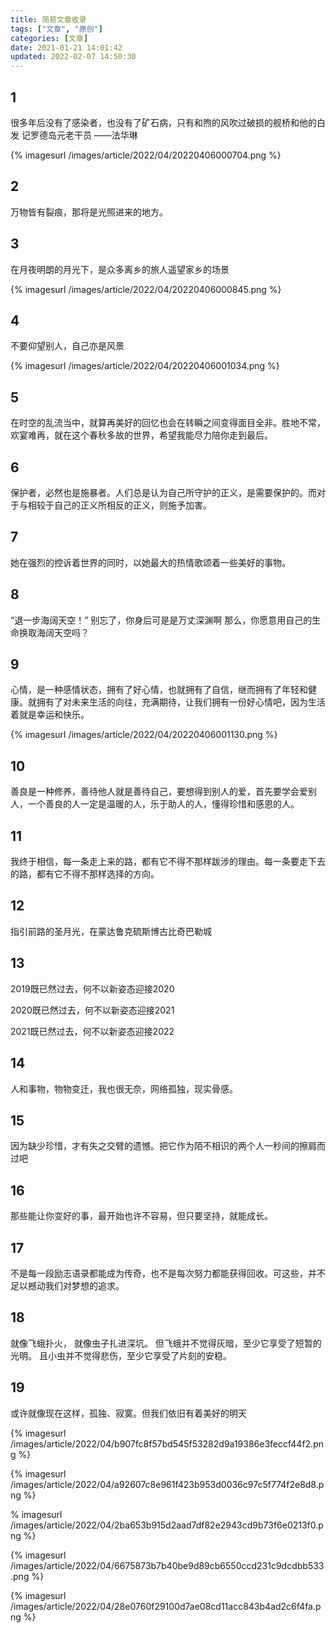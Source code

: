```yaml
---
title: 简易文章收录
tags: ["文章", "原创"]
categories: [文章]
date: 2021-01-21 14:01:42
updated: 2022-02-07 14:50:30
---
```

## 1

很多年后没有了感染者，也没有了矿石病，只有和煦的风吹过破损的舰桥和他的白发 记罗德岛元老干员 ——法华琳

{% imagesurl /images/article/2022/04/20220406000704.png %}

<!-- more -->

## 2

万物皆有裂痕，那将是光照进来的地方。

## 3

在月夜明朗的月光下，是众多离乡的旅人遥望家乡的场景

{% imagesurl /images/article/2022/04/20220406000845.png %}

## 4

不要仰望别人，自己亦是风景

{% imagesurl /images/article/2022/04/20220406001034.png %}

## 5

在时空的乱流当中，就算再美好的回忆也会在转瞬之间变得面目全非。胜地不常，欢宴难再，就在这个春秋多故的世界，希望我能尽力陪你走到最后。

## 6

保护者，必然也是施暴者。人们总是认为自己所守护的正义，是需要保护的。而对于与相较于自己的正义所相反的正义，则施予加害。

## 7

她在强烈的控诉着世界的同时，以她最大的热情歌颂着一些美好的事物。

## 8

“退一步海阔天空！”
别忘了，你身后可是是万丈深渊啊
那么，你愿意用自己的生命换取海阔天空吗？

## 9

心情，是一种感情状态，拥有了好心情，也就拥有了自信，继而拥有了年轻和健康。就拥有了对未来生活的向往，充满期待，让我们拥有一份好心情吧，因为生活着就是幸运和快乐。

{% imagesurl /images/article/2022/04/20220406001130.png %}

## 10

善良是一种修养，善待他人就是善待自己，要想得到别人的爱，首先要学会爱别人，一个善良的人一定是温暖的人，乐于助人的人，懂得珍惜和感恩的人。

## 11

我终于相信，每一条走上来的路，都有它不得不那样跋涉的理由。每一条要走下去的路，都有它不得不那样选择的方向。

## 12

指引前路的圣月光，在蒙达鲁克硫斯博古比奇巴勒城

## 13

2019既已然过去，何不以新姿态迎接2020

2020既已然过去，何不以新姿态迎接2021

2021既已然过去，何不以新姿态迎接2022

## 14

人和事物，物物变迁，我也很无奈，网络孤独，现实骨感。

## 15

因为缺少珍惜，才有失之交臂的遗憾。把它作为陌不相识的两个人一秒间的擦肩而过吧

## 16

那些能让你变好的事，最开始也许不容易，但只要坚持，就能成长。

## 17

不是每一段励志语录都能成为传奇，也不是每次努力都能获得回收。可这些，并不足以撼动我们对梦想的追求。

## 18

就像飞蛾扑火，
就像虫子扎进深坑。
但飞蛾并不觉得灰暗，至少它享受了短暂的光明。
且小虫并不觉得悲伤，至少它享受了片刻的安稳。

## 19

或许就像现在这样，孤独、寂寞。但我们依旧有着美好的明天

{% imagesurl /images/article/2022/04/b907fc8f57bd545f53282d9a19386e3feccf44f2.png %} 

{% imagesurl /images/article/2022/04/a92607c8e961f423b953d0036c97c5f774f2e8d8.png %} 

% imagesurl /images/article/2022/04/2ba653b915d2aad7df82e2943cd9b73f6e0213f0.png %}

{% imagesurl /images/article/2022/04/6675873b7b40be9d89cb6550ccd231c9dcdbb533.png %} 

{% imagesurl /images/article/2022/04/28e0760f29100d7ae08cd11acc843b4ad2c6f4fa.png %}